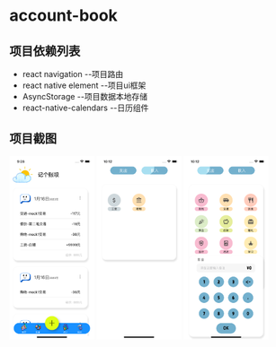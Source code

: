 # account-book
## 项目依赖列表
* react navigation --项目路由
* react native element --项目ui框架
* AsyncStorage --项目数据本地存储
* react-native-calendars --日历组件
## 项目截图
<img src='./readmeImage/screen-index.png' width='30%' height="30%">
<img src='./readmeImage/add-income.png' width='30%' height="30%">
<img src='./readmeImage/add-disburse.png' width='30%' height="30%">